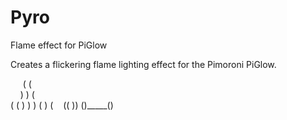 # Pyro
Flame effect for PiGlow

Creates a flickering flame lighting effect for the Pimoroni PiGlow.

      ( (   
     ) ) (  
    ( (  ) )
    ) (  ) (
    ((     ))
    ()_____()
